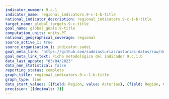 ```yaml
---
indicator_number: 9.c.1
indicator_name: regional_indicators.9-c-1-b-title
national_indicator_description: regional_indicators.9-c-1-b-title
target_name: global_targets.9-c-title
goal_name: global_goals.9-title
computation_units: units.PT
national_geographical_coverage: regional
source_active_1: true
source_organisation_1: indicator.sadei
goal_meta_link: "https://github.com/sadeiasturias/asturias-datos/raw/develop/descargas/metodologia/9.c.1.b.pdf"
goal_meta_link_text: Ficha metodológica del indicador 9.c.1.b
data_last_update: "03/04/2023"
data_non_statistical: false
reporting_status: complete
graph_title: regional_indicators.9-c-1-b-title
graph_type: line
data_start_values: [{field: Region, value: Asturias}, {field: Region, value: España}]
precision: [{decimals: 2}]
---
```

